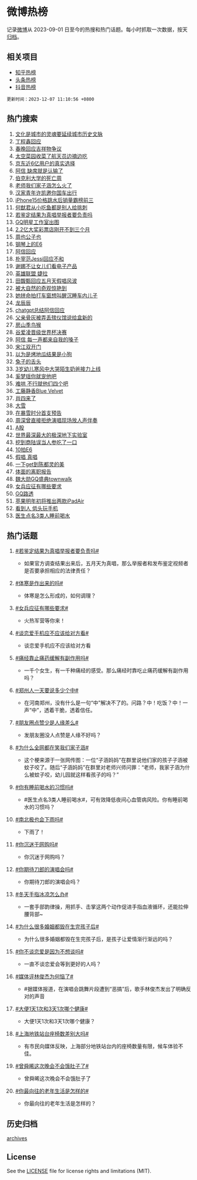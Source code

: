 # 微博热榜

记录[微博](https://www.weibo.com)从 2023-09-01 日至今的热搜和热门话题。每小时抓取一次数据，按天[归档](archives)。

## 相关项目

- [知乎热榜](https://github.com/hotarchive/zhihu)
- [头条热榜](https://github.com/hotarchive/toutiao)
- [抖音热榜](https://github.com/hotarchive/douyin)


`更新时间：2023-12-07 11:10:56 +0800`

## 热门搜索

1. [文化是城市的灵魂要延续城市历史文脉](https://m.weibo.cn/search?containerid=100103type%3D1%26t%3D10%26q%3D%23%E6%96%87%E5%8C%96%E6%98%AF%E5%9F%8E%E5%B8%82%E7%9A%84%E7%81%B5%E9%AD%82%E8%A6%81%E5%BB%B6%E7%BB%AD%E5%9F%8E%E5%B8%82%E5%8E%86%E5%8F%B2%E6%96%87%E8%84%89%23&stream_entry_id=51&isnewpage=1&extparam=seat%3D1%26q%3D%2523%25E6%2596%2587%25E5%258C%2596%25E6%2598%25AF%25E5%259F%258E%25E5%25B8%2582%25E7%259A%2584%25E7%2581%25B5%25E9%25AD%2582%25E8%25A6%2581%25E5%25BB%25B6%25E7%25BB%25AD%25E5%259F%258E%25E5%25B8%2582%25E5%258E%2586%25E5%258F%25B2%25E6%2596%2587%25E8%2584%2589%2523%26cate%3D10103%26stream_entry_id%3D51%26dgr%3D0%26filter_type%3Drealtimehot%26pos%3D0%26c_type%3D51%26display_time%3D1701918654%26pre_seqid%3D170191865407907133203)
1. [丁程鑫回应](https://m.weibo.cn/search?containerid=100103type%3D1%26t%3D10%26q%3D%E4%B8%81%E7%A8%8B%E9%91%AB%E5%9B%9E%E5%BA%94&stream_entry_id=31&isnewpage=1&extparam=seat%3D1%26cate%3D5001%26stream_entry_id%3D31%26pos%3D0%26lcate%3D5001%26band_rank%3D1%26q%3D%25E4%25B8%2581%25E7%25A8%258B%25E9%2591%25AB%25E5%259B%259E%25E5%25BA%2594%26flag%3D1%26dgr%3D0%26filter_type%3Drealtimehot%26realpos%3D1%26c_type%3D31%26display_time%3D1701918654%26pre_seqid%3D170191865407907133203)
1. [春晚回应吉祥物争议](https://m.weibo.cn/search?containerid=100103type%3D1%26t%3D10%26q%3D%23%E6%98%A5%E6%99%9A%E5%9B%9E%E5%BA%94%E5%90%89%E7%A5%A5%E7%89%A9%E4%BA%89%E8%AE%AE%23&stream_entry_id=31&isnewpage=1&extparam=seat%3D1%26cate%3D5001%26stream_entry_id%3D31%26pos%3D1%26lcate%3D5001%26band_rank%3D2%26q%3D%2523%25E6%2598%25A5%25E6%2599%259A%25E5%259B%259E%25E5%25BA%2594%25E5%2590%2589%25E7%25A5%25A5%25E7%2589%25A9%25E4%25BA%2589%25E8%25AE%25AE%2523%26flag%3D1%26dgr%3D0%26filter_type%3Drealtimehot%26realpos%3D2%26c_type%3D31%26display_time%3D1701918654%26pre_seqid%3D170191865407907133203)
1. [太空菜园收菜了航天员边摘边吃](https://m.weibo.cn/search?containerid=100103type%3D1%26t%3D10%26q%3D%23%E5%A4%AA%E7%A9%BA%E8%8F%9C%E5%9B%AD%E6%94%B6%E8%8F%9C%E4%BA%86%E8%88%AA%E5%A4%A9%E5%91%98%E8%BE%B9%E6%91%98%E8%BE%B9%E5%90%83%23&stream_entry_id=31&isnewpage=1&extparam=seat%3D1%26cate%3D5001%26stream_entry_id%3D31%26pos%3D2%26lcate%3D5001%26band_rank%3D3%26q%3D%2523%25E5%25A4%25AA%25E7%25A9%25BA%25E8%258F%259C%25E5%259B%25AD%25E6%2594%25B6%25E8%258F%259C%25E4%25BA%2586%25E8%2588%25AA%25E5%25A4%25A9%25E5%2591%2598%25E8%25BE%25B9%25E6%2591%2598%25E8%25BE%25B9%25E5%2590%2583%2523%26flag%3D1%26dgr%3D0%26filter_type%3Drealtimehot%26realpos%3D3%26c_type%3D31%26display_time%3D1701918654%26pre_seqid%3D170191865407907133203)
1. [京东近6亿用户的真实选择](https://m.weibo.cn/search?containerid=100103type%3D1%26t%3D10%26q%3D%23%E4%BA%AC%E4%B8%9C%E8%BF%916%E4%BA%BF%E7%94%A8%E6%88%B7%E7%9A%84%E7%9C%9F%E5%AE%9E%E9%80%89%E6%8B%A9%23&stream_entry_id=31&isnewpage=1&extparam=seat%3D1%26cate%3D5001%26stream_entry_id%3D31%26lcate%3D5001%26pos%3D3%26filter_type%3Drealtimehot%26topic_ad%3D1%26q%3D%2523%25E4%25BA%25AC%25E4%25B8%259C%25E8%25BF%25916%25E4%25BA%25BF%25E7%2594%25A8%25E6%2588%25B7%25E7%259A%2584%25E7%259C%259F%25E5%25AE%259E%25E9%2580%2589%25E6%258B%25A9%2523%26adid%3D213570%26dgr%3D0%26is_ad_pos%3D1%26band_rank%3D4%26c_type%3D31%26display_time%3D1701918654%26pre_seqid%3D170191865407907133203)
1. [阿信 缺席就是认输了](https://m.weibo.cn/search?containerid=100103type%3D1%26t%3D10%26q%3D%E9%98%BF%E4%BF%A1+%E7%BC%BA%E5%B8%AD%E5%B0%B1%E6%98%AF%E8%AE%A4%E8%BE%93%E4%BA%86&stream_entry_id=31&isnewpage=1&extparam=seat%3D1%26cate%3D5001%26stream_entry_id%3D31%26pos%3D4%26lcate%3D5001%26band_rank%3D4%26q%3D%25E9%2598%25BF%25E4%25BF%25A1%2520%25E7%25BC%25BA%25E5%25B8%25AD%25E5%25B0%25B1%25E6%2598%25AF%25E8%25AE%25A4%25E8%25BE%2593%25E4%25BA%2586%26flag%3D2%26dgr%3D0%26filter_type%3Drealtimehot%26realpos%3D4%26c_type%3D31%26display_time%3D1701918654%26pre_seqid%3D170191865407907133203)
1. [伯克利大学的死亡周](https://m.weibo.cn/search?containerid=100103type%3D1%26t%3D10%26q%3D%E4%BC%AF%E5%85%8B%E5%88%A9%E5%A4%A7%E5%AD%A6%E7%9A%84%E6%AD%BB%E4%BA%A1%E5%91%A8&stream_entry_id=31&isnewpage=1&extparam=seat%3D1%26cate%3D5001%26stream_entry_id%3D31%26pos%3D5%26lcate%3D5001%26band_rank%3D5%26q%3D%25E4%25BC%25AF%25E5%2585%258B%25E5%2588%25A9%25E5%25A4%25A7%25E5%25AD%25A6%25E7%259A%2584%25E6%25AD%25BB%25E4%25BA%25A1%25E5%2591%25A8%26flag%3D2%26dgr%3D0%26filter_type%3Drealtimehot%26realpos%3D5%26c_type%3D31%26display_time%3D1701918654%26pre_seqid%3D170191865407907133203)
1. [老师我们家子涵怎么火了](https://m.weibo.cn/search?containerid=100103type%3D1%26t%3D10%26q%3D%23%E8%80%81%E5%B8%88%E6%88%91%E4%BB%AC%E5%AE%B6%E5%AD%90%E6%B6%B5%E6%80%8E%E4%B9%88%E7%81%AB%E4%BA%86%23&stream_entry_id=31&isnewpage=1&extparam=seat%3D1%26cate%3D5001%26stream_entry_id%3D31%26pos%3D6%26lcate%3D5001%26band_rank%3D6%26q%3D%2523%25E8%2580%2581%25E5%25B8%2588%25E6%2588%2591%25E4%25BB%25AC%25E5%25AE%25B6%25E5%25AD%2590%25E6%25B6%25B5%25E6%2580%258E%25E4%25B9%2588%25E7%2581%25AB%25E4%25BA%2586%2523%26flag%3D2%26dgr%3D0%26filter_type%3Drealtimehot%26realpos%3D6%26c_type%3D31%26display_time%3D1701918654%26pre_seqid%3D170191865407907133203)
1. [汉家青年许凯邀你国车出行](https://m.weibo.cn/search?containerid=100103type%3D1%26t%3D10%26q%3D%23%E6%B1%89%E5%AE%B6%E9%9D%92%E5%B9%B4%E8%AE%B8%E5%87%AF%E9%82%80%E4%BD%A0%E5%9B%BD%E8%BD%A6%E5%87%BA%E8%A1%8C%23&stream_entry_id=31&isnewpage=1&extparam=seat%3D1%26cate%3D5001%26stream_entry_id%3D31%26lcate%3D5001%26pos%3D7%26filter_type%3Drealtimehot%26topic_ad%3D1%26q%3D%2523%25E6%25B1%2589%25E5%25AE%25B6%25E9%259D%2592%25E5%25B9%25B4%25E8%25AE%25B8%25E5%2587%25AF%25E9%2582%2580%25E4%25BD%25A0%25E5%259B%25BD%25E8%25BD%25A6%25E5%2587%25BA%25E8%25A1%258C%2523%26adid%3D213578%26dgr%3D0%26is_ad_pos%3D1%26band_rank%3D7%26c_type%3D31%26display_time%3D1701918654%26pre_seqid%3D170191865407907133203)
1. [iPhone15价格跳水后销量霸榜前三](https://m.weibo.cn/search?containerid=100103type%3D1%26t%3D10%26q%3D%23iPhone15%E4%BB%B7%E6%A0%BC%E8%B7%B3%E6%B0%B4%E5%90%8E%E9%94%80%E9%87%8F%E9%9C%B8%E6%A6%9C%E5%89%8D%E4%B8%89%23&stream_entry_id=31&isnewpage=1&extparam=seat%3D1%26cate%3D5001%26stream_entry_id%3D31%26pos%3D8%26lcate%3D5001%26band_rank%3D7%26q%3D%2523iPhone15%25E4%25BB%25B7%25E6%25A0%25BC%25E8%25B7%25B3%25E6%25B0%25B4%25E5%2590%258E%25E9%2594%2580%25E9%2587%258F%25E9%259C%25B8%25E6%25A6%259C%25E5%2589%258D%25E4%25B8%2589%2523%26flag%3D1%26dgr%3D0%26filter_type%3Drealtimehot%26realpos%3D7%26c_type%3D31%26display_time%3D1701918654%26pre_seqid%3D170191865407907133203)
1. [何猷君从小吃鱼都是别人给挑刺](https://m.weibo.cn/search?containerid=100103type%3D1%26t%3D10%26q%3D%23%E4%BD%95%E7%8C%B7%E5%90%9B%E4%BB%8E%E5%B0%8F%E5%90%83%E9%B1%BC%E9%83%BD%E6%98%AF%E5%88%AB%E4%BA%BA%E7%BB%99%E6%8C%91%E5%88%BA%23&stream_entry_id=31&isnewpage=1&extparam=seat%3D1%26cate%3D5001%26stream_entry_id%3D31%26pos%3D9%26lcate%3D5001%26band_rank%3D8%26q%3D%2523%25E4%25BD%2595%25E7%258C%25B7%25E5%2590%259B%25E4%25BB%258E%25E5%25B0%258F%25E5%2590%2583%25E9%25B1%25BC%25E9%2583%25BD%25E6%2598%25AF%25E5%2588%25AB%25E4%25BA%25BA%25E7%25BB%2599%25E6%258C%2591%25E5%2588%25BA%2523%26flag%3D2%26dgr%3D0%26filter_type%3Drealtimehot%26realpos%3D8%26c_type%3D31%26display_time%3D1701918654%26pre_seqid%3D170191865407907133203)
1. [若鉴定结果为真唱举报者要负责吗](https://m.weibo.cn/search?containerid=100103type%3D1%26t%3D10%26q%3D%23%E8%8B%A5%E9%89%B4%E5%AE%9A%E7%BB%93%E6%9E%9C%E4%B8%BA%E7%9C%9F%E5%94%B1%E4%B8%BE%E6%8A%A5%E8%80%85%E8%A6%81%E8%B4%9F%E8%B4%A3%E5%90%97%23&stream_entry_id=31&isnewpage=1&extparam=seat%3D1%26cate%3D5001%26stream_entry_id%3D31%26pos%3D10%26lcate%3D5001%26band_rank%3D9%26q%3D%2523%25E8%258B%25A5%25E9%2589%25B4%25E5%25AE%259A%25E7%25BB%2593%25E6%259E%259C%25E4%25B8%25BA%25E7%259C%259F%25E5%2594%25B1%25E4%25B8%25BE%25E6%258A%25A5%25E8%2580%2585%25E8%25A6%2581%25E8%25B4%259F%25E8%25B4%25A3%25E5%2590%2597%2523%26flag%3D2%26dgr%3D0%26filter_type%3Drealtimehot%26realpos%3D9%26c_type%3D31%26display_time%3D1701918654%26pre_seqid%3D170191865407907133203)
1. [GQ明星工作室出图](https://m.weibo.cn/search?containerid=100103type%3D1%26t%3D10%26q%3D%23GQ%E6%98%8E%E6%98%9F%E5%B7%A5%E4%BD%9C%E5%AE%A4%E5%87%BA%E5%9B%BE%23&stream_entry_id=31&isnewpage=1&extparam=seat%3D1%26cate%3D5001%26stream_entry_id%3D31%26pos%3D11%26lcate%3D5001%26band_rank%3D10%26q%3D%2523GQ%25E6%2598%258E%25E6%2598%259F%25E5%25B7%25A5%25E4%25BD%259C%25E5%25AE%25A4%25E5%2587%25BA%25E5%259B%25BE%2523%26flag%3D1%26dgr%3D0%26filter_type%3Drealtimehot%26realpos%3D10%26c_type%3D31%26display_time%3D1701918654%26pre_seqid%3D170191865407907133203)
1. [2.2亿大奖彩票店刚开不到三个月](https://m.weibo.cn/search?containerid=100103type%3D1%26t%3D10%26q%3D%232.2%E4%BA%BF%E5%A4%A7%E5%A5%96%E5%BD%A9%E7%A5%A8%E5%BA%97%E5%88%9A%E5%BC%80%E4%B8%8D%E5%88%B0%E4%B8%89%E4%B8%AA%E6%9C%88%23&stream_entry_id=31&isnewpage=1&extparam=seat%3D1%26cate%3D5001%26stream_entry_id%3D31%26pos%3D12%26lcate%3D5001%26band_rank%3D11%26q%3D%25232.2%25E4%25BA%25BF%25E5%25A4%25A7%25E5%25A5%2596%25E5%25BD%25A9%25E7%25A5%25A8%25E5%25BA%2597%25E5%2588%259A%25E5%25BC%2580%25E4%25B8%258D%25E5%2588%25B0%25E4%25B8%2589%25E4%25B8%25AA%25E6%259C%2588%2523%26flag%3D1%26dgr%3D0%26filter_type%3Drealtimehot%26realpos%3D11%26c_type%3D31%26display_time%3D1701918654%26pre_seqid%3D170191865407907133203)
1. [周也公子也](https://m.weibo.cn/search?containerid=100103type%3D1%26t%3D10%26q%3D%23%E5%91%A8%E4%B9%9F%E5%85%AC%E5%AD%90%E4%B9%9F%23&stream_entry_id=31&isnewpage=1&extparam=seat%3D1%26cate%3D5001%26stream_entry_id%3D31%26pos%3D13%26lcate%3D5001%26band_rank%3D12%26q%3D%2523%25E5%2591%25A8%25E4%25B9%259F%25E5%2585%25AC%25E5%25AD%2590%25E4%25B9%259F%2523%26flag%3D1%26dgr%3D0%26filter_type%3Drealtimehot%26realpos%3D12%26c_type%3D31%26display_time%3D1701918654%26pre_seqid%3D170191865407907133203)
1. [钢琴上的E6](https://m.weibo.cn/search?containerid=100103type%3D1%26t%3D10%26q%3D%E9%92%A2%E7%90%B4%E4%B8%8A%E7%9A%84E6&stream_entry_id=31&isnewpage=1&extparam=seat%3D1%26cate%3D5001%26stream_entry_id%3D31%26pos%3D14%26lcate%3D5001%26band_rank%3D13%26q%3D%25E9%2592%25A2%25E7%2590%25B4%25E4%25B8%258A%25E7%259A%2584E6%26flag%3D0%26dgr%3D0%26filter_type%3Drealtimehot%26realpos%3D13%26c_type%3D31%26display_time%3D1701918654%26pre_seqid%3D170191865407907133203)
1. [阿信回应](https://m.weibo.cn/search?containerid=100103type%3D1%26t%3D10%26q%3D%E9%98%BF%E4%BF%A1%E5%9B%9E%E5%BA%94&stream_entry_id=31&isnewpage=1&extparam=seat%3D1%26cate%3D5001%26stream_entry_id%3D31%26pos%3D15%26lcate%3D5001%26band_rank%3D14%26q%3D%25E9%2598%25BF%25E4%25BF%25A1%25E5%259B%259E%25E5%25BA%2594%26flag%3D0%26dgr%3D0%26filter_type%3Drealtimehot%26realpos%3D14%26c_type%3D31%26display_time%3D1701918654%26pre_seqid%3D170191865407907133203)
1. [朴宰范Jessi回应不和](https://m.weibo.cn/search?containerid=100103type%3D1%26t%3D10%26q%3D%E6%9C%B4%E5%AE%B0%E8%8C%83Jessi%E5%9B%9E%E5%BA%94%E4%B8%8D%E5%92%8C&stream_entry_id=31&isnewpage=1&extparam=seat%3D1%26cate%3D5001%26stream_entry_id%3D31%26pos%3D16%26lcate%3D5001%26band_rank%3D15%26q%3D%25E6%259C%25B4%25E5%25AE%25B0%25E8%258C%2583Jessi%25E5%259B%259E%25E5%25BA%2594%25E4%25B8%258D%25E5%2592%258C%26flag%3D1%26dgr%3D0%26filter_type%3Drealtimehot%26realpos%3D15%26c_type%3D31%26display_time%3D1701918654%26pre_seqid%3D170191865407907133203)
1. [谢娜不让女儿们看电子产品](https://m.weibo.cn/search?containerid=100103type%3D1%26t%3D10%26q%3D%23%E8%B0%A2%E5%A8%9C%E4%B8%8D%E8%AE%A9%E5%A5%B3%E5%84%BF%E4%BB%AC%E7%9C%8B%E7%94%B5%E5%AD%90%E4%BA%A7%E5%93%81%23&stream_entry_id=31&isnewpage=1&extparam=seat%3D1%26cate%3D5001%26stream_entry_id%3D31%26pos%3D17%26lcate%3D5001%26band_rank%3D16%26q%3D%2523%25E8%25B0%25A2%25E5%25A8%259C%25E4%25B8%258D%25E8%25AE%25A9%25E5%25A5%25B3%25E5%2584%25BF%25E4%25BB%25AC%25E7%259C%258B%25E7%2594%25B5%25E5%25AD%2590%25E4%25BA%25A7%25E5%2593%2581%2523%26flag%3D1%26dgr%3D0%26filter_type%3Drealtimehot%26realpos%3D16%26c_type%3D31%26display_time%3D1701918654%26pre_seqid%3D170191865407907133203)
1. [英雄联盟 婕拉](https://m.weibo.cn/search?containerid=100103type%3D1%26t%3D10%26q%3D%E8%8B%B1%E9%9B%84%E8%81%94%E7%9B%9F+%E5%A9%95%E6%8B%89&stream_entry_id=31&isnewpage=1&extparam=seat%3D1%26cate%3D5001%26stream_entry_id%3D31%26pos%3D18%26lcate%3D5001%26band_rank%3D17%26q%3D%25E8%258B%25B1%25E9%259B%2584%25E8%2581%2594%25E7%259B%259F%2520%25E5%25A9%2595%25E6%258B%2589%26flag%3D1%26dgr%3D0%26filter_type%3Drealtimehot%26realpos%3D17%26c_type%3D31%26display_time%3D1701918654%26pre_seqid%3D170191865407907133203)
1. [田馥甄回应五月天假唱风波](https://m.weibo.cn/search?containerid=100103type%3D1%26t%3D10%26q%3D%23%E7%94%B0%E9%A6%A5%E7%94%84%E5%9B%9E%E5%BA%94%E4%BA%94%E6%9C%88%E5%A4%A9%E5%81%87%E5%94%B1%E9%A3%8E%E6%B3%A2%23&stream_entry_id=31&isnewpage=1&extparam=seat%3D1%26cate%3D5001%26stream_entry_id%3D31%26pos%3D19%26lcate%3D5001%26band_rank%3D18%26q%3D%2523%25E7%2594%25B0%25E9%25A6%25A5%25E7%2594%2584%25E5%259B%259E%25E5%25BA%2594%25E4%25BA%2594%25E6%259C%2588%25E5%25A4%25A9%25E5%2581%2587%25E5%2594%25B1%25E9%25A3%258E%25E6%25B3%25A2%2523%26flag%3D0%26dgr%3D0%26filter_type%3Drealtimehot%26realpos%3D18%26c_type%3D31%26display_time%3D1701918654%26pre_seqid%3D170191865407907133203)
1. [被大自然的奇观惊艳到](https://m.weibo.cn/search?containerid=100103type%3D1%26t%3D10%26q%3D%23%E8%A2%AB%E5%A4%A7%E8%87%AA%E7%84%B6%E7%9A%84%E5%A5%87%E8%A7%82%E6%83%8A%E8%89%B3%E5%88%B0%23&stream_entry_id=31&isnewpage=1&extparam=seat%3D1%26cate%3D5001%26stream_entry_id%3D31%26lcate%3D5001%26pos%3D20%26band_rank%3D19%26adid%3D213602%26q%3D%2523%25E8%25A2%25AB%25E5%25A4%25A7%25E8%2587%25AA%25E7%2584%25B6%25E7%259A%2584%25E5%25A5%2587%25E8%25A7%2582%25E6%2583%258A%25E8%2589%25B3%25E5%2588%25B0%2523%26flag%3D0%26dgr%3D0%26filter_type%3Drealtimehot%26realpos%3D19%26c_type%3D31%26display_time%3D1701918654%26pre_seqid%3D170191865407907133203)
1. [她拼命拍打车窗想叫醒沉睡车内儿子](https://m.weibo.cn/search?containerid=100103type%3D1%26t%3D10%26q%3D%23%E5%A5%B9%E6%8B%BC%E5%91%BD%E6%8B%8D%E6%89%93%E8%BD%A6%E7%AA%97%E6%83%B3%E5%8F%AB%E9%86%92%E6%B2%89%E7%9D%A1%E8%BD%A6%E5%86%85%E5%84%BF%E5%AD%90%23&stream_entry_id=31&isnewpage=1&extparam=seat%3D1%26cate%3D5001%26stream_entry_id%3D31%26pos%3D21%26lcate%3D5001%26band_rank%3D20%26q%3D%2523%25E5%25A5%25B9%25E6%258B%25BC%25E5%2591%25BD%25E6%258B%258D%25E6%2589%2593%25E8%25BD%25A6%25E7%25AA%2597%25E6%2583%25B3%25E5%258F%25AB%25E9%2586%2592%25E6%25B2%2589%25E7%259D%25A1%25E8%25BD%25A6%25E5%2586%2585%25E5%2584%25BF%25E5%25AD%2590%2523%26flag%3D0%26dgr%3D0%26filter_type%3Drealtimehot%26realpos%3D20%26c_type%3D31%26display_time%3D1701918654%26pre_seqid%3D170191865407907133203)
1. [龙辰辰](https://m.weibo.cn/search?containerid=100103type%3D1%26t%3D10%26q%3D%E9%BE%99%E8%BE%B0%E8%BE%B0&stream_entry_id=31&isnewpage=1&extparam=seat%3D1%26cate%3D5001%26stream_entry_id%3D31%26pos%3D22%26lcate%3D5001%26band_rank%3D21%26q%3D%25E9%25BE%2599%25E8%25BE%25B0%25E8%25BE%25B0%26flag%3D1%26dgr%3D0%26filter_type%3Drealtimehot%26realpos%3D21%26c_type%3D31%26display_time%3D1701918654%26pre_seqid%3D170191865407907133203)
1. [chatgpt总结阿信回应](https://m.weibo.cn/search?containerid=100103type%3D1%26t%3D10%26q%3D%23chatgpt%E6%80%BB%E7%BB%93%E9%98%BF%E4%BF%A1%E5%9B%9E%E5%BA%94%23&stream_entry_id=31&isnewpage=1&extparam=seat%3D1%26cate%3D5001%26stream_entry_id%3D31%26pos%3D23%26lcate%3D5001%26band_rank%3D22%26q%3D%2523chatgpt%25E6%2580%25BB%25E7%25BB%2593%25E9%2598%25BF%25E4%25BF%25A1%25E5%259B%259E%25E5%25BA%2594%2523%26flag%3D1%26dgr%3D0%26filter_type%3Drealtimehot%26realpos%3D22%26c_type%3D31%26display_time%3D1701918654%26pre_seqid%3D170191865407907133203)
1. [父亲骨灰被弄丢殡仪馆说给盒新的](https://m.weibo.cn/search?containerid=100103type%3D1%26t%3D10%26q%3D%23%E7%88%B6%E4%BA%B2%E9%AA%A8%E7%81%B0%E8%A2%AB%E5%BC%84%E4%B8%A2%E6%AE%A1%E4%BB%AA%E9%A6%86%E8%AF%B4%E7%BB%99%E7%9B%92%E6%96%B0%E7%9A%84%23&stream_entry_id=31&isnewpage=1&extparam=seat%3D1%26cate%3D5001%26stream_entry_id%3D31%26pos%3D24%26lcate%3D5001%26band_rank%3D23%26q%3D%2523%25E7%2588%25B6%25E4%25BA%25B2%25E9%25AA%25A8%25E7%2581%25B0%25E8%25A2%25AB%25E5%25BC%2584%25E4%25B8%25A2%25E6%25AE%25A1%25E4%25BB%25AA%25E9%25A6%2586%25E8%25AF%25B4%25E7%25BB%2599%25E7%259B%2592%25E6%2596%25B0%25E7%259A%2584%2523%26flag%3D1%26dgr%3D0%26filter_type%3Drealtimehot%26realpos%3D23%26c_type%3D31%26display_time%3D1701918654%26pre_seqid%3D170191865407907133203)
1. [房山季鸟猴](https://m.weibo.cn/search?containerid=100103type%3D1%26t%3D10%26q%3D%23%E6%88%BF%E5%B1%B1%E5%AD%A3%E9%B8%9F%E7%8C%B4%23&stream_entry_id=31&isnewpage=1&extparam=seat%3D1%26cate%3D5001%26stream_entry_id%3D31%26pos%3D25%26lcate%3D5001%26band_rank%3D24%26q%3D%2523%25E6%2588%25BF%25E5%25B1%25B1%25E5%25AD%25A3%25E9%25B8%259F%25E7%258C%25B4%2523%26flag%3D0%26dgr%3D0%26filter_type%3Drealtimehot%26realpos%3D24%26c_type%3D31%26display_time%3D1701918654%26pre_seqid%3D170191865407907133203)
1. [谷爱凌晋级世界杯决赛](https://m.weibo.cn/search?containerid=100103type%3D1%26t%3D10%26q%3D%23%E8%B0%B7%E7%88%B1%E5%87%8C%E6%99%8B%E7%BA%A7%E4%B8%96%E7%95%8C%E6%9D%AF%E5%86%B3%E8%B5%9B%23&stream_entry_id=31&isnewpage=1&extparam=seat%3D1%26cate%3D5001%26stream_entry_id%3D31%26pos%3D26%26lcate%3D5001%26band_rank%3D25%26q%3D%2523%25E8%25B0%25B7%25E7%2588%25B1%25E5%2587%258C%25E6%2599%258B%25E7%25BA%25A7%25E4%25B8%2596%25E7%2595%258C%25E6%259D%25AF%25E5%2586%25B3%25E8%25B5%259B%2523%26flag%3D1%26dgr%3D0%26filter_type%3Drealtimehot%26realpos%3D25%26c_type%3D31%26display_time%3D1701918654%26pre_seqid%3D170191865407907133203)
1. [阿信 每一声都来自我的嗓子](https://m.weibo.cn/search?containerid=100103type%3D1%26t%3D10%26q%3D%E9%98%BF%E4%BF%A1+%E6%AF%8F%E4%B8%80%E5%A3%B0%E9%83%BD%E6%9D%A5%E8%87%AA%E6%88%91%E7%9A%84%E5%97%93%E5%AD%90&stream_entry_id=31&isnewpage=1&extparam=seat%3D1%26cate%3D5001%26stream_entry_id%3D31%26pos%3D27%26lcate%3D5001%26band_rank%3D26%26q%3D%25E9%2598%25BF%25E4%25BF%25A1%2520%25E6%25AF%258F%25E4%25B8%2580%25E5%25A3%25B0%25E9%2583%25BD%25E6%259D%25A5%25E8%2587%25AA%25E6%2588%2591%25E7%259A%2584%25E5%2597%2593%25E5%25AD%2590%26flag%3D0%26dgr%3D0%26filter_type%3Drealtimehot%26realpos%3D26%26c_type%3D31%26display_time%3D1701918654%26pre_seqid%3D170191865407907133203)
1. [宋江双开门](https://m.weibo.cn/search?containerid=100103type%3D1%26t%3D10%26q%3D%E5%AE%8B%E6%B1%9F%E5%8F%8C%E5%BC%80%E9%97%A8&stream_entry_id=31&isnewpage=1&extparam=seat%3D1%26cate%3D5001%26stream_entry_id%3D31%26pos%3D28%26lcate%3D5001%26band_rank%3D27%26q%3D%25E5%25AE%258B%25E6%25B1%259F%25E5%258F%258C%25E5%25BC%2580%25E9%2597%25A8%26flag%3D0%26dgr%3D0%26filter_type%3Drealtimehot%26realpos%3D27%26c_type%3D31%26display_time%3D1701918654%26pre_seqid%3D170191865407907133203)
1. [以为是烤地瓜结果是小狗](https://m.weibo.cn/search?containerid=100103type%3D1%26t%3D10%26q%3D%23%E4%BB%A5%E4%B8%BA%E6%98%AF%E7%83%A4%E5%9C%B0%E7%93%9C%E7%BB%93%E6%9E%9C%E6%98%AF%E5%B0%8F%E7%8B%97%23&stream_entry_id=31&isnewpage=1&extparam=seat%3D1%26cate%3D5001%26stream_entry_id%3D31%26pos%3D29%26lcate%3D5001%26band_rank%3D28%26q%3D%2523%25E4%25BB%25A5%25E4%25B8%25BA%25E6%2598%25AF%25E7%2583%25A4%25E5%259C%25B0%25E7%2593%259C%25E7%25BB%2593%25E6%259E%259C%25E6%2598%25AF%25E5%25B0%258F%25E7%258B%2597%2523%26flag%3D1%26dgr%3D0%26filter_type%3Drealtimehot%26realpos%3D28%26c_type%3D31%26display_time%3D1701918654%26pre_seqid%3D170191865407907133203)
1. [兔子的舌头](https://m.weibo.cn/search?containerid=100103type%3D1%26t%3D10%26q%3D%E5%85%94%E5%AD%90%E7%9A%84%E8%88%8C%E5%A4%B4&stream_entry_id=31&isnewpage=1&extparam=seat%3D1%26cate%3D5001%26stream_entry_id%3D31%26pos%3D30%26lcate%3D5001%26band_rank%3D29%26q%3D%25E5%2585%2594%25E5%25AD%2590%25E7%259A%2584%25E8%2588%258C%25E5%25A4%25B4%26flag%3D0%26dgr%3D0%26filter_type%3Drealtimehot%26realpos%3D29%26c_type%3D31%26display_time%3D1701918654%26pre_seqid%3D170191865407907133203)
1. [3岁幼儿寒风中大哭陌生奶爸接力上线](https://m.weibo.cn/search?containerid=100103type%3D1%26t%3D10%26q%3D%233%E5%B2%81%E5%B9%BC%E5%84%BF%E5%AF%92%E9%A3%8E%E4%B8%AD%E5%A4%A7%E5%93%AD%E9%99%8C%E7%94%9F%E5%A5%B6%E7%88%B8%E6%8E%A5%E5%8A%9B%E4%B8%8A%E7%BA%BF%23&stream_entry_id=31&isnewpage=1&extparam=seat%3D1%26cate%3D5001%26stream_entry_id%3D31%26pos%3D31%26lcate%3D5001%26band_rank%3D30%26q%3D%25233%25E5%25B2%2581%25E5%25B9%25BC%25E5%2584%25BF%25E5%25AF%2592%25E9%25A3%258E%25E4%25B8%25AD%25E5%25A4%25A7%25E5%2593%25AD%25E9%2599%258C%25E7%2594%259F%25E5%25A5%25B6%25E7%2588%25B8%25E6%258E%25A5%25E5%258A%259B%25E4%25B8%258A%25E7%25BA%25BF%2523%26flag%3D32768%26dgr%3D0%26filter_type%3Drealtimehot%26realpos%3D30%26c_type%3D31%26display_time%3D1701918654%26pre_seqid%3D170191865407907133203)
1. [奚梦瑶你就宠他吧](https://m.weibo.cn/search?containerid=100103type%3D1%26t%3D10%26q%3D%E5%A5%9A%E6%A2%A6%E7%91%B6%E4%BD%A0%E5%B0%B1%E5%AE%A0%E4%BB%96%E5%90%A7&stream_entry_id=31&isnewpage=1&extparam=seat%3D1%26cate%3D5001%26stream_entry_id%3D31%26pos%3D32%26lcate%3D5001%26band_rank%3D31%26q%3D%25E5%25A5%259A%25E6%25A2%25A6%25E7%2591%25B6%25E4%25BD%25A0%25E5%25B0%25B1%25E5%25AE%25A0%25E4%25BB%2596%25E5%2590%25A7%26flag%3D1%26dgr%3D0%26filter_type%3Drealtimehot%26realpos%3D31%26c_type%3D31%26display_time%3D1701918654%26pre_seqid%3D170191865407907133203)
1. [难哄 不行就他们四个吧](https://m.weibo.cn/search?containerid=100103type%3D1%26t%3D10%26q%3D%E9%9A%BE%E5%93%84+%E4%B8%8D%E8%A1%8C%E5%B0%B1%E4%BB%96%E4%BB%AC%E5%9B%9B%E4%B8%AA%E5%90%A7&stream_entry_id=31&isnewpage=1&extparam=seat%3D1%26cate%3D5001%26stream_entry_id%3D31%26pos%3D33%26lcate%3D5001%26band_rank%3D32%26q%3D%25E9%259A%25BE%25E5%2593%2584%2520%25E4%25B8%258D%25E8%25A1%258C%25E5%25B0%25B1%25E4%25BB%2596%25E4%25BB%25AC%25E5%259B%259B%25E4%25B8%25AA%25E5%2590%25A7%26flag%3D0%26dgr%3D0%26filter_type%3Drealtimehot%26realpos%3D32%26c_type%3D31%26display_time%3D1701918654%26pre_seqid%3D170191865407907133203)
1. [工藤静香Blue Velvet](https://m.weibo.cn/search?containerid=100103type%3D1%26t%3D10%26q%3D%E5%B7%A5%E8%97%A4%E9%9D%99%E9%A6%99Blue+Velvet&stream_entry_id=31&isnewpage=1&extparam=seat%3D1%26cate%3D5001%26stream_entry_id%3D31%26pos%3D34%26lcate%3D5001%26band_rank%3D33%26q%3D%25E5%25B7%25A5%25E8%2597%25A4%25E9%259D%2599%25E9%25A6%2599Blue%2520Velvet%26flag%3D0%26dgr%3D0%26filter_type%3Drealtimehot%26realpos%3D33%26c_type%3D31%26display_time%3D1701918654%26pre_seqid%3D170191865407907133203)
1. [肖四来了](https://m.weibo.cn/search?containerid=100103type%3D1%26t%3D10%26q%3D%E8%82%96%E5%9B%9B%E6%9D%A5%E4%BA%86&stream_entry_id=31&isnewpage=1&extparam=seat%3D1%26cate%3D5001%26stream_entry_id%3D31%26pos%3D35%26lcate%3D5001%26band_rank%3D34%26q%3D%25E8%2582%2596%25E5%259B%259B%25E6%259D%25A5%25E4%25BA%2586%26flag%3D0%26dgr%3D0%26filter_type%3Drealtimehot%26realpos%3D34%26c_type%3D31%26display_time%3D1701918654%26pre_seqid%3D170191865407907133203)
1. [大雪](https://m.weibo.cn/search?containerid=100103type%3D1%26t%3D10%26q%3D%23%E5%A4%A7%E9%9B%AA%23&stream_entry_id=31&isnewpage=1&extparam=seat%3D1%26cate%3D5001%26stream_entry_id%3D31%26pos%3D36%26lcate%3D5001%26band_rank%3D35%26q%3D%2523%25E5%25A4%25A7%25E9%259B%25AA%2523%26flag%3D0%26dgr%3D0%26filter_type%3Drealtimehot%26realpos%3D35%26c_type%3D31%26display_time%3D1701918654%26pre_seqid%3D170191865407907133203)
1. [在暴雪时分首支预告](https://m.weibo.cn/search?containerid=100103type%3D1%26t%3D10%26q%3D%23%E5%9C%A8%E6%9A%B4%E9%9B%AA%E6%97%B6%E5%88%86%E9%A6%96%E6%94%AF%E9%A2%84%E5%91%8A%23&stream_entry_id=31&isnewpage=1&extparam=seat%3D1%26cate%3D5001%26stream_entry_id%3D31%26pos%3D37%26lcate%3D5001%26band_rank%3D36%26q%3D%2523%25E5%259C%25A8%25E6%259A%25B4%25E9%259B%25AA%25E6%2597%25B6%25E5%2588%2586%25E9%25A6%2596%25E6%2594%25AF%25E9%25A2%2584%25E5%2591%258A%2523%26flag%3D1%26dgr%3D0%26filter_type%3Drealtimehot%26realpos%3D36%26c_type%3D31%26display_time%3D1701918654%26pre_seqid%3D170191865407907133203)
1. [周深曾直接拒绝演唱现场放人声伴奏](https://m.weibo.cn/search?containerid=100103type%3D1%26t%3D10%26q%3D%23%E5%91%A8%E6%B7%B1%E6%9B%BE%E7%9B%B4%E6%8E%A5%E6%8B%92%E7%BB%9D%E6%BC%94%E5%94%B1%E7%8E%B0%E5%9C%BA%E6%94%BE%E4%BA%BA%E5%A3%B0%E4%BC%B4%E5%A5%8F%23&stream_entry_id=31&isnewpage=1&extparam=seat%3D1%26cate%3D5001%26stream_entry_id%3D31%26pos%3D38%26lcate%3D5001%26band_rank%3D37%26q%3D%2523%25E5%2591%25A8%25E6%25B7%25B1%25E6%259B%25BE%25E7%259B%25B4%25E6%258E%25A5%25E6%258B%2592%25E7%25BB%259D%25E6%25BC%2594%25E5%2594%25B1%25E7%258E%25B0%25E5%259C%25BA%25E6%2594%25BE%25E4%25BA%25BA%25E5%25A3%25B0%25E4%25BC%25B4%25E5%25A5%258F%2523%26flag%3D0%26dgr%3D0%26filter_type%3Drealtimehot%26realpos%3D37%26c_type%3D31%26display_time%3D1701918654%26pre_seqid%3D170191865407907133203)
1. [A股](https://m.weibo.cn/search?containerid=100103type%3D1%26t%3D10%26q%3DA%E8%82%A1&stream_entry_id=31&isnewpage=1&extparam=seat%3D1%26cate%3D5001%26stream_entry_id%3D31%26pos%3D39%26lcate%3D5001%26band_rank%3D38%26q%3DA%25E8%2582%25A1%26flag%3D1%26dgr%3D0%26filter_type%3Drealtimehot%26realpos%3D38%26c_type%3D31%26display_time%3D1701918654%26pre_seqid%3D170191865407907133203)
1. [世界最深最大的极深地下实验室](https://m.weibo.cn/search?containerid=100103type%3D1%26t%3D10%26q%3D%23%E4%B8%96%E7%95%8C%E6%9C%80%E6%B7%B1%E6%9C%80%E5%A4%A7%E7%9A%84%E6%9E%81%E6%B7%B1%E5%9C%B0%E4%B8%8B%E5%AE%9E%E9%AA%8C%E5%AE%A4%23&stream_entry_id=31&isnewpage=1&extparam=seat%3D1%26cate%3D5001%26stream_entry_id%3D31%26pos%3D40%26lcate%3D5001%26band_rank%3D39%26q%3D%2523%25E4%25B8%2596%25E7%2595%258C%25E6%259C%2580%25E6%25B7%25B1%25E6%259C%2580%25E5%25A4%25A7%25E7%259A%2584%25E6%259E%2581%25E6%25B7%25B1%25E5%259C%25B0%25E4%25B8%258B%25E5%25AE%259E%25E9%25AA%258C%25E5%25AE%25A4%2523%26flag%3D0%26dgr%3D0%26filter_type%3Drealtimehot%26realpos%3D39%26c_type%3D31%26display_time%3D1701918654%26pre_seqid%3D170191865407907133203)
1. [挖到商陆误当人参吃了一口](https://m.weibo.cn/search?containerid=100103type%3D1%26t%3D10%26q%3D%E6%8C%96%E5%88%B0%E5%95%86%E9%99%86%E8%AF%AF%E5%BD%93%E4%BA%BA%E5%8F%82%E5%90%83%E4%BA%86%E4%B8%80%E5%8F%A3&stream_entry_id=31&isnewpage=1&extparam=seat%3D1%26cate%3D5001%26stream_entry_id%3D31%26pos%3D41%26lcate%3D5001%26band_rank%3D40%26q%3D%25E6%258C%2596%25E5%2588%25B0%25E5%2595%2586%25E9%2599%2586%25E8%25AF%25AF%25E5%25BD%2593%25E4%25BA%25BA%25E5%258F%2582%25E5%2590%2583%25E4%25BA%2586%25E4%25B8%2580%25E5%258F%25A3%26flag%3D1%26dgr%3D0%26filter_type%3Drealtimehot%26realpos%3D40%26c_type%3D31%26display_time%3D1701918654%26pre_seqid%3D170191865407907133203)
1. [10拍E6](https://m.weibo.cn/search?containerid=100103type%3D1%26t%3D10%26q%3D10%E6%8B%8DE6&stream_entry_id=31&isnewpage=1&extparam=seat%3D1%26cate%3D5001%26stream_entry_id%3D31%26pos%3D42%26lcate%3D5001%26band_rank%3D41%26q%3D10%25E6%258B%258DE6%26flag%3D1%26dgr%3D0%26filter_type%3Drealtimehot%26realpos%3D41%26c_type%3D31%26display_time%3D1701918654%26pre_seqid%3D170191865407907133203)
1. [假唱 真唱](https://m.weibo.cn/search?containerid=100103type%3D1%26t%3D10%26q%3D%E5%81%87%E5%94%B1+%E7%9C%9F%E5%94%B1&stream_entry_id=31&isnewpage=1&extparam=seat%3D1%26cate%3D5001%26stream_entry_id%3D31%26pos%3D43%26lcate%3D5001%26band_rank%3D42%26q%3D%25E5%2581%2587%25E5%2594%25B1%2520%25E7%259C%259F%25E5%2594%25B1%26flag%3D0%26dgr%3D0%26filter_type%3Drealtimehot%26realpos%3D42%26c_type%3D31%26display_time%3D1701918654%26pre_seqid%3D170191865407907133203)
1. [一下get到陈都灵的美](https://m.weibo.cn/search?containerid=100103type%3D1%26t%3D10%26q%3D%E4%B8%80%E4%B8%8Bget%E5%88%B0%E9%99%88%E9%83%BD%E7%81%B5%E7%9A%84%E7%BE%8E&stream_entry_id=31&isnewpage=1&extparam=seat%3D1%26cate%3D5001%26stream_entry_id%3D31%26pos%3D44%26lcate%3D5001%26band_rank%3D43%26q%3D%25E4%25B8%2580%25E4%25B8%258Bget%25E5%2588%25B0%25E9%2599%2588%25E9%2583%25BD%25E7%2581%25B5%25E7%259A%2584%25E7%25BE%258E%26flag%3D0%26dgr%3D0%26filter_type%3Drealtimehot%26realpos%3D43%26c_type%3D31%26display_time%3D1701918654%26pre_seqid%3D170191865407907133203)
1. [体面的离职报告](https://m.weibo.cn/search?containerid=100103type%3D1%26t%3D10%26q%3D%E4%BD%93%E9%9D%A2%E7%9A%84%E7%A6%BB%E8%81%8C%E6%8A%A5%E5%91%8A&stream_entry_id=31&isnewpage=1&extparam=seat%3D1%26cate%3D5001%26stream_entry_id%3D31%26pos%3D45%26lcate%3D5001%26band_rank%3D44%26q%3D%25E4%25BD%2593%25E9%259D%25A2%25E7%259A%2584%25E7%25A6%25BB%25E8%2581%258C%25E6%258A%25A5%25E5%2591%258A%26flag%3D1%26dgr%3D0%26filter_type%3Drealtimehot%26realpos%3D44%26c_type%3D31%26display_time%3D1701918654%26pre_seqid%3D170191865407907133203)
1. [魏大勋GQ盛典townwalk](https://m.weibo.cn/search?containerid=100103type%3D1%26t%3D10%26q%3D%23%E9%AD%8F%E5%A4%A7%E5%8B%8BGQ%E7%9B%9B%E5%85%B8townwalk%23&stream_entry_id=31&isnewpage=1&extparam=seat%3D1%26cate%3D5001%26stream_entry_id%3D31%26pos%3D46%26lcate%3D5001%26band_rank%3D45%26q%3D%2523%25E9%25AD%258F%25E5%25A4%25A7%25E5%258B%258BGQ%25E7%259B%259B%25E5%2585%25B8townwalk%2523%26flag%3D0%26dgr%3D0%26filter_type%3Drealtimehot%26realpos%3D45%26c_type%3D31%26display_time%3D1701918654%26pre_seqid%3D170191865407907133203)
1. [女兵应征有哪些要求](https://m.weibo.cn/search?containerid=100103type%3D1%26t%3D10%26q%3D%23%E5%A5%B3%E5%85%B5%E5%BA%94%E5%BE%81%E6%9C%89%E5%93%AA%E4%BA%9B%E8%A6%81%E6%B1%82%23&stream_entry_id=31&isnewpage=1&extparam=seat%3D1%26cate%3D5001%26stream_entry_id%3D31%26pos%3D47%26lcate%3D5001%26band_rank%3D46%26q%3D%2523%25E5%25A5%25B3%25E5%2585%25B5%25E5%25BA%2594%25E5%25BE%2581%25E6%259C%2589%25E5%2593%25AA%25E4%25BA%259B%25E8%25A6%2581%25E6%25B1%2582%2523%26flag%3D1%26dgr%3D0%26filter_type%3Drealtimehot%26realpos%3D46%26c_type%3D31%26display_time%3D1701918654%26pre_seqid%3D170191865407907133203)
1. [GQ路透](https://m.weibo.cn/search?containerid=100103type%3D1%26t%3D10%26q%3DGQ%E8%B7%AF%E9%80%8F&stream_entry_id=31&isnewpage=1&extparam=seat%3D1%26cate%3D5001%26stream_entry_id%3D31%26pos%3D48%26lcate%3D5001%26band_rank%3D47%26q%3DGQ%25E8%25B7%25AF%25E9%2580%258F%26flag%3D0%26dgr%3D0%26filter_type%3Drealtimehot%26realpos%3D47%26c_type%3D31%26display_time%3D1701918654%26pre_seqid%3D170191865407907133203)
1. [苹果明年初将推出两款iPadAir](https://m.weibo.cn/search?containerid=100103type%3D1%26t%3D10%26q%3D%23%E8%8B%B9%E6%9E%9C%E6%98%8E%E5%B9%B4%E5%88%9D%E5%B0%86%E6%8E%A8%E5%87%BA%E4%B8%A4%E6%AC%BEiPadAir%23&stream_entry_id=31&isnewpage=1&extparam=seat%3D1%26cate%3D5001%26stream_entry_id%3D31%26pos%3D49%26lcate%3D5001%26band_rank%3D48%26q%3D%2523%25E8%258B%25B9%25E6%259E%259C%25E6%2598%258E%25E5%25B9%25B4%25E5%2588%259D%25E5%25B0%2586%25E6%258E%25A8%25E5%2587%25BA%25E4%25B8%25A4%25E6%25AC%25BEiPadAir%2523%26flag%3D0%26dgr%3D0%26filter_type%3Drealtimehot%26realpos%3D48%26c_type%3D31%26display_time%3D1701918654%26pre_seqid%3D170191865407907133203)
1. [看到人 低头玩手机](https://m.weibo.cn/search?containerid=100103type%3D1%26t%3D10%26q%3D%E7%9C%8B%E5%88%B0%E4%BA%BA+%E4%BD%8E%E5%A4%B4%E7%8E%A9%E6%89%8B%E6%9C%BA&stream_entry_id=31&isnewpage=1&extparam=seat%3D1%26cate%3D5001%26stream_entry_id%3D31%26pos%3D50%26lcate%3D5001%26band_rank%3D49%26q%3D%25E7%259C%258B%25E5%2588%25B0%25E4%25BA%25BA%2520%25E4%25BD%258E%25E5%25A4%25B4%25E7%258E%25A9%25E6%2589%258B%25E6%259C%25BA%26flag%3D1%26dgr%3D0%26filter_type%3Drealtimehot%26realpos%3D49%26c_type%3D31%26display_time%3D1701918654%26pre_seqid%3D170191865407907133203)
1. [医生点名3类人睡前喝水](https://m.weibo.cn/search?containerid=100103type%3D1%26t%3D10%26q%3D%23%E5%8C%BB%E7%94%9F%E7%82%B9%E5%90%8D3%E7%B1%BB%E4%BA%BA%E7%9D%A1%E5%89%8D%E5%96%9D%E6%B0%B4%23&stream_entry_id=31&isnewpage=1&extparam=seat%3D1%26cate%3D5001%26stream_entry_id%3D31%26pos%3D51%26lcate%3D5001%26band_rank%3D50%26q%3D%2523%25E5%258C%25BB%25E7%2594%259F%25E7%2582%25B9%25E5%2590%258D3%25E7%25B1%25BB%25E4%25BA%25BA%25E7%259D%25A1%25E5%2589%258D%25E5%2596%259D%25E6%25B0%25B4%2523%26flag%3D0%26dgr%3D0%26filter_type%3Drealtimehot%26realpos%3D50%26c_type%3D31%26display_time%3D1701918654%26pre_seqid%3D170191865407907133203)

## 热门话题

1. [#若鉴定结果为真唱举报者要负责吗#](https://m.weibo.cn/search?containerid=231522type%3D1%26t%3D10%26q%3D%23%E8%8B%A5%E9%89%B4%E5%AE%9A%E7%BB%93%E6%9E%9C%E4%B8%BA%E7%9C%9F%E5%94%B1%E4%B8%BE%E6%8A%A5%E8%80%85%E8%A6%81%E8%B4%9F%E8%B4%A3%E5%90%97%23&stream_entry_id=128&isnewpage=1&extparam=seat%3D1%26unitid%3D1701904700397%26cate%3D5004%26dgr%3D0%26lcate%3D5004%26pos%3D1-0-0%26c_type%3D128%26display_time%3D1701918656%26pre_seqid%3D170191865609501554524)
    - 如果官方调查结果出来后，五月天为真唱，那么举报者和发布鉴定视频者是否要承担相应的法律责任？

1. [#体寒是作出来的吗#](https://m.weibo.cn/search?containerid=231522type%3D1%26t%3D10%26q%3D%23%E4%BD%93%E5%AF%92%E6%98%AF%E4%BD%9C%E5%87%BA%E6%9D%A5%E7%9A%84%E5%90%97%23&stream_entry_id=128&isnewpage=1&extparam=seat%3D1%26unitid%3D1701912475342%26cate%3D5004%26dgr%3D0%26lcate%3D5004%26pos%3D1-0-1%26c_type%3D128%26display_time%3D1701918656%26pre_seqid%3D170191865609501554524)
    - 体寒是怎么形成的，如何调理？

1. [#女兵应征有哪些要求#](https://m.weibo.cn/search?containerid=231522type%3D1%26t%3D10%26q%3D%23%E5%A5%B3%E5%85%B5%E5%BA%94%E5%BE%81%E6%9C%89%E5%93%AA%E4%BA%9B%E8%A6%81%E6%B1%82%23&stream_entry_id=128&isnewpage=1&extparam=seat%3D1%26unitid%3D1701914306277%26cate%3D5004%26dgr%3D0%26lcate%3D5004%26pos%3D1-0-2%26c_type%3D128%26display_time%3D1701918656%26pre_seqid%3D170191865609501554524)
    - 火热军营等你来！

1. [#谈恋爱手机应不应该给对方看#](https://m.weibo.cn/search?containerid=231522type%3D1%26t%3D10%26q%3D%23%E8%B0%88%E6%81%8B%E7%88%B1%E6%89%8B%E6%9C%BA%E5%BA%94%E4%B8%8D%E5%BA%94%E8%AF%A5%E7%BB%99%E5%AF%B9%E6%96%B9%E7%9C%8B%23&stream_entry_id=128&isnewpage=1&extparam=seat%3D1%26unitid%3D1701875042784%26cate%3D5004%26dgr%3D0%26lcate%3D5004%26pos%3D1-0-3%26c_type%3D128%26display_time%3D1701918656%26pre_seqid%3D170191865609501554524)
    - 谈恋爱手机应不应该给对方看

1. [#痛经靠止痛药缓解有副作用吗#](https://m.weibo.cn/search?containerid=231522type%3D1%26t%3D10%26q%3D%23%E7%97%9B%E7%BB%8F%E9%9D%A0%E6%AD%A2%E7%97%9B%E8%8D%AF%E7%BC%93%E8%A7%A3%E6%9C%89%E5%89%AF%E4%BD%9C%E7%94%A8%E5%90%97%23&stream_entry_id=128&isnewpage=1&extparam=seat%3D1%26unitid%3D1701855510345%26cate%3D5004%26dgr%3D0%26lcate%3D5004%26pos%3D1-0-4%26c_type%3D128%26display_time%3D1701918656%26pre_seqid%3D170191865609501554524)
    - 一千个女生，有一千种痛经的感受。那么痛经时靠吃止痛药缓解有副作用吗？

1. [#郑州人一天要说多少个中#](https://m.weibo.cn/search?containerid=231522type%3D1%26t%3D10%26q%3D%23%E9%83%91%E5%B7%9E%E4%BA%BA%E4%B8%80%E5%A4%A9%E8%A6%81%E8%AF%B4%E5%A4%9A%E5%B0%91%E4%B8%AA%E4%B8%AD%23&stream_entry_id=128&isnewpage=1&extparam=seat%3D1%26unitid%3D1701853108442%26cate%3D5004%26dgr%3D0%26lcate%3D5004%26pos%3D1-0-5%26c_type%3D128%26display_time%3D1701918656%26pre_seqid%3D170191865609501554524)
    - 在河南郑州，没有什么是一句“中”解决不了的。问路？中！吃饭？中！一声“中”，透着干脆，透着信任。

1. [#朋友圈点赞少是人缘差么#](https://m.weibo.cn/search?containerid=231522type%3D1%26t%3D10%26q%3D%23%E6%9C%8B%E5%8F%8B%E5%9C%88%E7%82%B9%E8%B5%9E%E5%B0%91%E6%98%AF%E4%BA%BA%E7%BC%98%E5%B7%AE%E4%B9%88%23&stream_entry_id=128&isnewpage=1&extparam=seat%3D1%26unitid%3D1701845018854%26cate%3D5004%26dgr%3D0%26lcate%3D5004%26pos%3D1-0-6%26c_type%3D128%26display_time%3D1701918656%26pre_seqid%3D170191865609501554524)
    - 发朋友圈没人点赞是人缘不好吗？

1. [#为什么全网都在笑我们家子涵#](https://m.weibo.cn/search?containerid=231522type%3D1%26t%3D10%26q%3D%23%E4%B8%BA%E4%BB%80%E4%B9%88%E5%85%A8%E7%BD%91%E9%83%BD%E5%9C%A8%E7%AC%91%E6%88%91%E4%BB%AC%E5%AE%B6%E5%AD%90%E6%B6%B5%23&stream_entry_id=128&isnewpage=1&extparam=seat%3D1%26unitid%3D1701909825259%26cate%3D5004%26dgr%3D0%26lcate%3D5004%26pos%3D1-0-7%26c_type%3D128%26display_time%3D1701918656%26pre_seqid%3D170191865609501554524)
    - 这个梗来源于一张网传图：一位“子涵妈妈”在群里说他们家的孩子子涵被蚊子咬了。随后“子涵妈妈”在群里对老师兴师问罪：“老师，我家子涵为什么被蚊子咬，幼儿园就这样看孩子的吗？”

1. [#你有睡前喝水的习惯吗#](https://m.weibo.cn/search?containerid=231522type%3D1%26t%3D10%26q%3D%23%E4%BD%A0%E6%9C%89%E7%9D%A1%E5%89%8D%E5%96%9D%E6%B0%B4%E7%9A%84%E4%B9%A0%E6%83%AF%E5%90%97%23&stream_entry_id=128&isnewpage=1&extparam=seat%3D1%26unitid%3D1701908269439%26cate%3D5004%26dgr%3D0%26lcate%3D5004%26pos%3D1-0-8%26c_type%3D128%26display_time%3D1701918656%26pre_seqid%3D170191865609501554524)
    - #医生点名3类人睡前喝水#，可有效降低夜间心血管病风险。你有睡前喝水的习惯吗？

1. [#南北极也会下雨吗#](https://m.weibo.cn/search?containerid=231522type%3D1%26t%3D10%26q%3D%23%E5%8D%97%E5%8C%97%E6%9E%81%E4%B9%9F%E4%BC%9A%E4%B8%8B%E9%9B%A8%E5%90%97%23&stream_entry_id=128&isnewpage=1&extparam=seat%3D1%26unitid%3D1701866325782%26cate%3D5004%26dgr%3D0%26lcate%3D5004%26pos%3D1-0-9%26c_type%3D128%26display_time%3D1701918656%26pre_seqid%3D170191865609501554524)
    - 下雨了！

1. [#你沉迷于网购吗#](https://m.weibo.cn/search?containerid=231522type%3D1%26t%3D10%26q%3D%23%E4%BD%A0%E6%B2%89%E8%BF%B7%E4%BA%8E%E7%BD%91%E8%B4%AD%E5%90%97%23&stream_entry_id=128&isnewpage=1&extparam=seat%3D1%26unitid%3D1701909492804%26cate%3D5004%26dgr%3D0%26lcate%3D5004%26pos%3D1-0-10%26c_type%3D128%26display_time%3D1701918656%26pre_seqid%3D170191865609501554524)
    - 你沉迷于网购吗？

1. [#你期待刀郎的演唱会吗#](https://m.weibo.cn/search?containerid=231522type%3D1%26t%3D10%26q%3D%23%E4%BD%A0%E6%9C%9F%E5%BE%85%E5%88%80%E9%83%8E%E7%9A%84%E6%BC%94%E5%94%B1%E4%BC%9A%E5%90%97%23&stream_entry_id=128&isnewpage=1&extparam=seat%3D1%26unitid%3D1701918209230%26cate%3D5004%26dgr%3D0%26lcate%3D5004%26pos%3D1-0-11%26c_type%3D128%26display_time%3D1701918656%26pre_seqid%3D170191865609501554524)
    - 你期待刀郎的演唱会吗？

1. [#冬天手指冰凉怎么办#](https://m.weibo.cn/search?containerid=231522type%3D1%26t%3D10%26q%3D%23%E5%86%AC%E5%A4%A9%E6%89%8B%E6%8C%87%E5%86%B0%E5%87%89%E6%80%8E%E4%B9%88%E5%8A%9E%23&stream_entry_id=128&isnewpage=1&extparam=seat%3D1%26unitid%3D1701909802805%26cate%3D5004%26dgr%3D0%26lcate%3D5004%26pos%3D1-0-12%26c_type%3D128%26display_time%3D1701918656%26pre_seqid%3D170191865609501554524)
    - 一套手部韵律操，用抓手、击掌这两个动作促进手指血液循环，还能拉伸腰背部~

1. [#为什么很多婚姻都毁在生完孩子后#](https://m.weibo.cn/search?containerid=231522type%3D1%26t%3D10%26q%3D%23%E4%B8%BA%E4%BB%80%E4%B9%88%E5%BE%88%E5%A4%9A%E5%A9%9A%E5%A7%BB%E9%83%BD%E6%AF%81%E5%9C%A8%E7%94%9F%E5%AE%8C%E5%AD%A9%E5%AD%90%E5%90%8E%23&stream_entry_id=128&isnewpage=1&extparam=seat%3D1%26unitid%3D1701755262268%26cate%3D5004%26dgr%3D0%26lcate%3D5004%26pos%3D1-0-13%26c_type%3D128%26display_time%3D1701918656%26pre_seqid%3D170191865609501554524)
    - 为什么很多婚姻都毁在生完孩子后，是孩子让爱情渐行渐远的吗？

1. [#你不谈恋爱是因为不想谈吗#](https://m.weibo.cn/search?containerid=231522type%3D1%26t%3D10%26q%3D%23%E4%BD%A0%E4%B8%8D%E8%B0%88%E6%81%8B%E7%88%B1%E6%98%AF%E5%9B%A0%E4%B8%BA%E4%B8%8D%E6%83%B3%E8%B0%88%E5%90%97%23&stream_entry_id=128&isnewpage=1&extparam=seat%3D1%26unitid%3D1701759218929%26cate%3D5004%26dgr%3D0%26lcate%3D5004%26pos%3D1-0-14%26c_type%3D128%26display_time%3D1701918656%26pre_seqid%3D170191865609501554524)
    - 一直不谈恋爱会等到更好的人吗？

1. [#媒体评林俊杰为何恼了#](https://m.weibo.cn/search?containerid=231522type%3D1%26t%3D10%26q%3D%23%E5%AA%92%E4%BD%93%E8%AF%84%E6%9E%97%E4%BF%8A%E6%9D%B0%E4%B8%BA%E4%BD%95%E6%81%BC%E4%BA%86%23&stream_entry_id=128&isnewpage=1&extparam=seat%3D1%26unitid%3D1701824883217%26cate%3D5004%26dgr%3D0%26lcate%3D5004%26pos%3D1-0-15%26c_type%3D128%26display_time%3D1701918656%26pre_seqid%3D170191865609501554524)
    - #据媒体报道，在演唱会跳舞片段遭到“恶搞”后，歌手林俊杰发出了明确反对的声音

1. [#大便1天1次和3天1次哪个健康#](https://m.weibo.cn/search?containerid=231522type%3D1%26t%3D10%26q%3D%23%E5%A4%A7%E4%BE%BF1%E5%A4%A91%E6%AC%A1%E5%92%8C3%E5%A4%A91%E6%AC%A1%E5%93%AA%E4%B8%AA%E5%81%A5%E5%BA%B7%23&stream_entry_id=128&isnewpage=1&extparam=seat%3D1%26unitid%3D1701765513820%26cate%3D5004%26dgr%3D0%26lcate%3D5004%26pos%3D1-0-16%26c_type%3D128%26display_time%3D1701918656%26pre_seqid%3D170191865609501554524)
    - 大便1天1次和3天1次哪个健康？

1. [#上海地铁站台座椅数差别大吗#](https://m.weibo.cn/search?containerid=231522type%3D1%26t%3D10%26q%3D%23%E4%B8%8A%E6%B5%B7%E5%9C%B0%E9%93%81%E7%AB%99%E5%8F%B0%E5%BA%A7%E6%A4%85%E6%95%B0%E5%B7%AE%E5%88%AB%E5%A4%A7%E5%90%97%23&stream_entry_id=128&isnewpage=1&extparam=seat%3D1%26unitid%3D1701876851714%26cate%3D5004%26dgr%3D0%26lcate%3D5004%26pos%3D1-0-17%26c_type%3D128%26display_time%3D1701918656%26pre_seqid%3D170191865609501554524)
    - 有市民向媒体反映，上海部分地铁站台内的座椅数量有限，候车体验不佳。

1. [#曾舜晞这次晚会不会饿肚子了#](https://m.weibo.cn/search?containerid=231522type%3D1%26t%3D10%26q%3D%23%E6%9B%BE%E8%88%9C%E6%99%9E%E8%BF%99%E6%AC%A1%E6%99%9A%E4%BC%9A%E4%B8%8D%E4%BC%9A%E9%A5%BF%E8%82%9A%E5%AD%90%E4%BA%86%23&stream_entry_id=128&isnewpage=1&extparam=seat%3D1%26unitid%3D1701761905595%26cate%3D5004%26dgr%3D0%26lcate%3D5004%26pos%3D1-0-18%26c_type%3D128%26display_time%3D1701918656%26pre_seqid%3D170191865609501554524)
    - 曾舜晞这次晚会不会饿肚子了

1. [#你最向往的老年生活是怎样的#](https://m.weibo.cn/search?containerid=231522type%3D1%26t%3D10%26q%3D%23%E4%BD%A0%E6%9C%80%E5%90%91%E5%BE%80%E7%9A%84%E8%80%81%E5%B9%B4%E7%94%9F%E6%B4%BB%E6%98%AF%E6%80%8E%E6%A0%B7%E7%9A%84%23&stream_entry_id=128&isnewpage=1&extparam=seat%3D1%26unitid%3D1701761301356%26cate%3D5004%26dgr%3D0%26lcate%3D5004%26pos%3D1-0-19%26c_type%3D128%26display_time%3D1701918656%26pre_seqid%3D170191865609501554524)
    - 你最向往的老年生活是怎样的？


## 历史归档

[archives](archives)

## License

See the [LICENSE](LICENSE) file for license rights and limitations (MIT).
